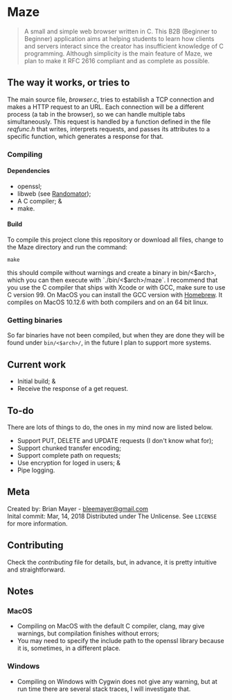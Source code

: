 # Maze

>A small and simple web browser written in C. This B2B (Beginner to Beginner) application aims at helping students to learn how clients and servers interact since the creator has insufficient knowledge of C programming. Although simplicity is the main feature of Maze, we plan to make it RFC 2616 compliant and as complete as possible.

## The way it works, or tries to

The main source file, *browser.c*, tries to estabilish a TCP connection and makes a HTTP request to an URL. Each connection will be a different process (a tab in the browser), so we can handle multiple tabs simultaneously. This request is handled by a function defined in the file *reqfunc.h* that writes, interprets requests, and passes its attributes to a specific function, which generates a response for that.

### Compiling

#### Dependencies

- openssl;
- libweb (see [Randomator](https://github.com/blmayer/Randomator));
- A C compiler; &
- make.

#### Build

To compile this project clone this repository or download all files, change to the Maze directory and run the command:

`make`

this should compile without warnings and create a binary in bin/<$arch>, which you can then execute with `./bin/<$arch>/maze`. I recommend that you use the C compiler that ships with Xcode or with GCC, make sure to use C version 99. On MacOS you can install the GCC version with [Homebrew](https://brew.sh/). It compiles on MacOS 10.12.6 with both compilers and on an 64 bit linux.

### Getting binaries

So far binaries have not been compiled, but when they are done they will be found under `bin/<$arch>/`, in the future I plan to support more systems.

## Current work

- Initial build; &
- Receive the response of a get request.

## To-do

There are lots of things to do, the ones in my mind now are listed below.

- Support PUT, DELETE and UPDATE requests (I don't know what for);
- Support chunked transfer encoding;
- Support complete path on requests;
- Use encryption for loged in users; &
- Pipe logging.

## Meta

Created by: Brian Mayer - bleemayer@gmail.com	
Inital commit: Mar, 14, 2018
Distributed under The Unlicense. See ``LICENSE`` for more information.

## Contributing

Check the *contributing* file for details, but, in advance, it is pretty intuitive and straightforward.

## Notes

### MacOS

- Compiling on MacOS with the default C compiler, clang, may give warnings, but compilation finishes without errors;
- You may need to specify the include path to the openssl library because it is, sometimes, in a different place.

### Windows

- Compiling on Windows with Cygwin does not give any warning, but at run time there are several stack traces, I will investigate that.
